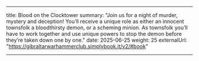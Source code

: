 
---
title: Blood on the Clocktower
summary: "Join us for a night of murder, mystery and deception! You’ll receive a unique role as either an innocent townsfolk a bloodthirsty demon, or a scheming minion. As townsfolk you’ll have to work together and use unique powers to stop the demon before they’re taken down one by one."
date: 2025-06-25
weight: 25
externalUrl: "https://gibraltarwarhammerclub.simplybook.it/v2/#book"

---
